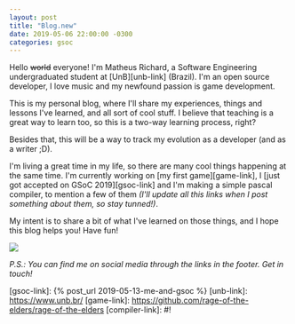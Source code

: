 ```yaml
---
layout: post
title: "Blog.new"
date: 2019-05-06 22:00:00 -0300
categories: gsoc
---
```


Hello ~~world~~ everyone! I'm Matheus Richard, a Software Engineering undergraduated student at [UnB][unb-link] (Brazil). I'm an open source developer, I love music and my newfound passion is game development.

This is my personal blog, where I'll share my experiences, things and lessons I've learned, and all sort of cool stuff. I believe that teaching is a great way to learn too, so this is a two-way learning process, right?

Besides that, this will be a way to track my evolution as a developer (and as a writer ;D).

I'm living a great time in my life, so there are many cool things happening at the same time. I'm currently working on [my first game][game-link], I [just got accepted on GSoC 2019][gsoc-link] and I'm making a simple pascal compiler, to mention a few of them _(I'll update all this links when I post something about them, so stay tunned!)_.

My intent is to share a bit of what I've learned on those things, and I hope this blog helps you! Have fun!

<img style="display: block; margin: 0 auto;" src="https://media.giphy.com/media/l1J3CbFgn5o7DGRuE/giphy.gif">

_P.S.: You can find me on social media through the links in the footer. Get in touch!_

[gsoc-link]: {% post_url 2019-05-13-me-and-gsoc %}
[unb-link]: https://www.unb.br/
[game-link]: https://github.com/rage-of-the-elders/rage-of-the-elders
[compiler-link]: #!

